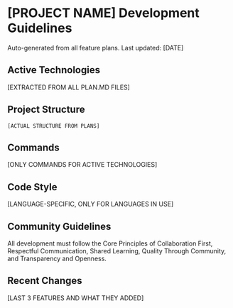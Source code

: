 # [PROJECT NAME] Development Guidelines

Auto-generated from all feature plans. Last updated: [DATE]

## Active Technologies
[EXTRACTED FROM ALL PLAN.MD FILES]

## Project Structure
```
[ACTUAL STRUCTURE FROM PLANS]
```

## Commands
[ONLY COMMANDS FOR ACTIVE TECHNOLOGIES]

## Code Style
[LANGUAGE-SPECIFIC, ONLY FOR LANGUAGES IN USE]

## Community Guidelines
All development must follow the Core Principles of Collaboration First, Respectful Communication, Shared Learning, Quality Through Community, and Transparency and Openness.

## Recent Changes
[LAST 3 FEATURES AND WHAT THEY ADDED]

<!-- MANUAL ADDITIONS START -->
<!-- MANUAL ADDITIONS END -->
